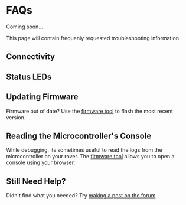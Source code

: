 # FAQs 

Coming soon...

This page will contain frequenly requested troubleshooting information.

## Connectivity

## Status LEDs

## Updating Firmware

Firmware out of date? 
Use the [firmware tool](/firmware_tool) to flash the most recent version.

## Reading the Microcontroller's Console

While debugging, its sometimes useful to read the logs from the microcontroller on your rover.
The [firmware tool](/firmware_tool) allows you to open a console using your browser.

## Still Need Help?

Didn't find what you needed? Try [making a post on the forum](https://github.com/orgs/little-red-rover/discussions).
